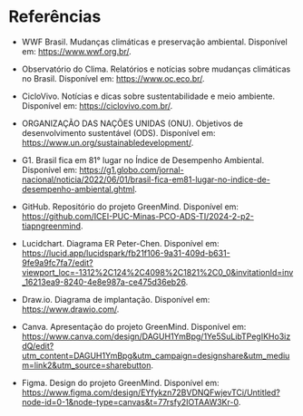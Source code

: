# Referências

- WWF Brasil. Mudanças climáticas e preservação ambiental. Disponível em: https://www.wwf.org.br/.

- Observatório do Clima. Relatórios e notícias sobre mudanças climáticas no Brasil. Disponível em: https://www.oc.eco.br/.

- CicloVivo. Notícias e dicas sobre sustentabilidade e meio ambiente. Disponível em: https://ciclovivo.com.br/.

- ORGANIZAÇÃO DAS NAÇÕES UNIDAS (ONU). Objetivos de desenvolvimento sustentável (ODS). Disponível em: https://www.un.org/sustainabledevelopment/.

- G1. Brasil fica em 81° lugar no Índice de Desempenho Ambiental. Disponível em: https://g1.globo.com/jornal-nacional/noticia/2022/06/01/brasil-fica-em81-lugar-no-indice-de-desempenho-ambiental.ghtml.

- GitHub. Repositório do projeto GreenMind. Disponível em: https://github.com/ICEI-PUC-Minas-PCO-ADS-TI/2024-2-p2-tiapngreenmind.

- Lucidchart. Diagrama ER Peter-Chen. Disponível em: https://lucid.app/lucidspark/fb21f106-9a31-409d-b631-9fe9a9fc7fa7/edit?viewport_loc=-1312%2C124%2C4098%2C1821%2C0_0&invitationId=inv_16213ea9-8240-4e8e987a-ce475d36eb26.

- Draw.io. Diagrama de implantação. Disponível em: https://www.drawio.com/.

- Canva. Apresentação do projeto GreenMind. Disponível em: https://www.canva.com/design/DAGUH1YmBpg/1Ye5SuLibTPegIKHo3izdQ/edit?utm_content=DAGUH1YmBpg&utm_campaign=designshare&utm_medium=link2&utm_source=sharebutton.

- Figma. Design do projeto GreenMind. Disponível em: https://www.figma.com/design/EYfykzn72BVDNQFwjevTCi/Untitled?node-id=0-1&node-type=canvas&t=77rsfy2IOTAAW3Kr-0.

